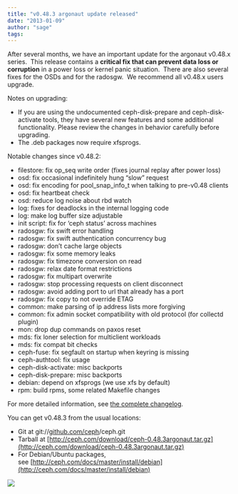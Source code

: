 ```yaml
---
title: "v0.48.3 argonaut update released"
date: "2013-01-09"
author: "sage"
tags: 
---
```


After several months, we have an important update for the argonaut v0.48.x series.  This release contains a **critical fix that can prevent data loss or corruption** in a power loss or kernel panic situation.  There are also several fixes for the OSDs and for the radosgw.  We recommend all v0.48.x users upgrade.

Notes on upgrading:

- If you are using the undocumented ceph-disk-prepare and ceph-disk-activate tools, they have several new features and some additional functionality. Please review the changes in behavior carefully before upgrading.
- The .deb packages now require xfsprogs.

Notable changes since v0.48.2:

- filestore: fix op\_seq write order (fixes journal replay after power loss)
- osd: fix occasional indefinitely hung “slow” request
- osd: fix encoding for pool\_snap\_info\_t when talking to pre-v0.48 clients
- osd: fix heartbeat check
- osd: reduce log noise about rbd watch
- log: fixes for deadlocks in the internal logging code
- log: make log buffer size adjustable
- init script: fix for ‘ceph status’ across machines
- radosgw: fix swift error handling
- radosgw: fix swift authentication concurrency bug
- radosgw: don’t cache large objects
- radosgw: fix some memory leaks
- radosgw: fix timezone conversion on read
- radosgw: relax date format restrictions
- radosgw: fix multipart overwrite
- radosgw: stop processing requests on client disconnect
- radosgw: avoid adding port to url that already has a port
- radosgw: fix copy to not override ETAG
- common: make parsing of ip address lists more forgiving
- common: fix admin socket compatibility with old protocol (for collectd plugin)
- mon: drop dup commands on paxos reset
- mds: fix loner selection for multiclient workloads
- mds: fix compat bit checks
- ceph-fuse: fix segfault on startup when keyring is missing
- ceph-authtool: fix usage
- ceph-disk-activate: misc backports
- ceph-disk-prepare: misc backports
- debian: depend on xfsprogs (we use xfs by default)
- rpm: build rpms, some related Makefile changes

For more detailed information, see [the complete changelog](http://ceph.com/docs/master/_downloads/v0.48.3argonaut.txt).

You can get v0.48.3 from the usual locations:

- Git at git://[github.com/ceph](http://github.com/ceph)/ceph.git
- Tarball at [http://ceph.com/download/ceph-0.48.3argonaut.tar.gz](http://ceph.com/download/ceph-0.48.3argonaut.tar.gz)
- For Debian/Ubuntu packages, see [http://ceph.com/docs/master/install/debian](http://ceph.com/docs/master/install/debian)

![](http://track.hubspot.com/__ptq.gif?a=268973&k=14&bu=http://ceph.com&r=http://ceph.com/releases/v0-48-3-argonaut-update-released/&bvt=rss&p=wordpress)
